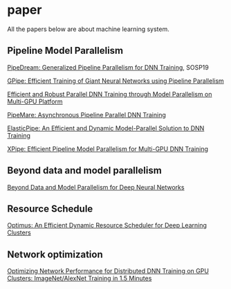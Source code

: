 # paper
All the papers below are about machine learning system.

## Pipeline Model Parallelism
[PipeDream: Generalized Pipeline Parallelism for DNN Training](https://cs.stanford.edu/~matei/papers/2019/sosp_pipedream.pdf), SOSP19

[GPipe: Efficient Training of Giant Neural Networks using Pipeline Parallelism](https://arxiv.org/pdf/1811.06965.pdf)

[Efficient and Robust Parallel DNN Training through Model Parallelism on Multi-GPU Platform](https://arxiv.org/pdf/1809.02839.pdf)

[PipeMare: Asynchronous Pipeline Parallel DNN Training](https://arxiv.org/pdf/1910.05124.pdf)

[ElasticPipe: An Efficient and Dynamic Model-Parallel Solution to DNN Training](https://dl.acm.org/citation.cfm?id=3331463)

[XPipe: Efficient Pipeline Model Parallelism for Multi-GPU DNN Training](https://arxiv.org/pdf/1911.04610.pdf)


## Beyond data and model parallelism
[Beyond Data and Model Parallelism for Deep Neural Networks](https://cs.stanford.edu/~zhihao/papers/sysml19a.pdf)


## Resource Schedule
[Optimus: An Efficient Dynamic Resource Scheduler for Deep Learning Clusters](https://i.cs.hku.hk/~cwu/papers/yhpeng-eurosys18.pdf)

## Network optimization
[Optimizing Network Performance for Distributed DNN Training
on GPU Clusters: ImageNet/AlexNet Training in 1.5 Minutes](https://arxiv.org/pdf/1902.06855.pdf)


